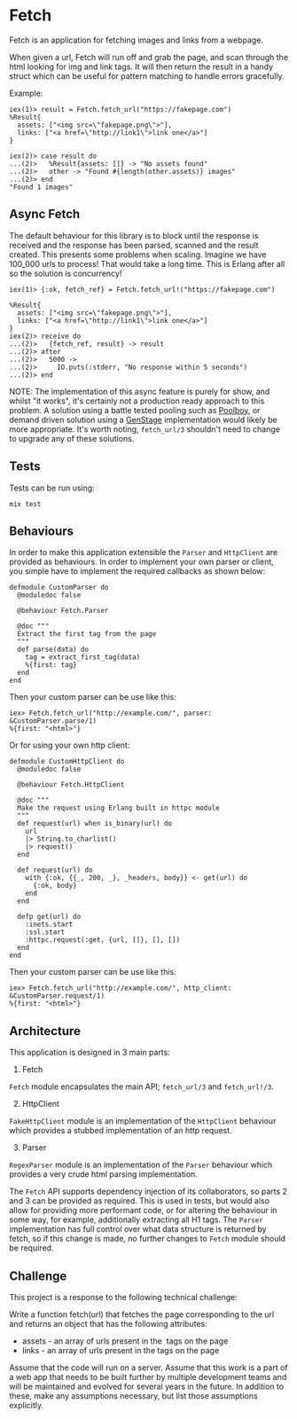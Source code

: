 # Fetch

Fetch is an application for fetching images and links from a webpage.

When given a url, Fetch will run off and grab the page, and scan through the
html looking for img and link tags. It will then return the result in a handy
struct which can be useful for pattern matching to handle errors gracefully.

Example:

```
iex(1)> result = Fetch.fetch_url("https://fakepage.com")
%Result{
  assets: ["<img src=\"fakepage.png\">"],
  links: ["<a href=\"http://link1\">link one</a>"]
}

iex(2)> case result do
...(2)>   %Result{assets: []} -> "No assets found"
...(2)>   other -> "Found #{length(other.assets)} images"
...(2)> end
"Found 1 images"
```

## Async Fetch

The default behaviour for this library is to block until the response is
received and the response has been parsed, scanned and the result created.
This presents some problems when scaling. Imagine we have 100_000 urls to
process! That would take a long time. This is Erlang after all so the solution
is concurrency!

```
iex(1)> {:ok, fetch_ref} = Fetch.fetch_url!("https://fakepage.com")

%Result{
  assets: ["<img src=\"fakepage.png\">"],
  links: ["<a href=\"http://link1\">link one</a>"]
}
iex(2)> receive do
...(2)>   {fetch_ref, result} -> result
...(2)> after
...(2)>   5000 ->
...(2)>     IO.puts(:stderr, "No response within 5 seconds")
...(2)> end
```

NOTE: The implementation of this async feature is purely for show, and whilst
"it works", it's certainly not a production ready approach to this problem. A
solution using a battle tested pooling such as
[Poolboy](https://github.com/devinus/poolboy), or demand driven solution using a
[GenStage](https://github.com/elixir-lang/gen_stage) implementation would likely
be more appropriate. It's worth noting, `fetch_url/3` shouldn't need to change
to upgrade any of these solutions.


## Tests

Tests can be run using:

```
mix test
```

## Behaviours

In order to make this application extensible the `Parser` and `HttpClient` are
provided as behaviours. In order to implement your own parser or client, you
simple have to implement the required callbacks as shown below:

```
defmodule CustomParser do
  @moduledoc false

  @behaviour Fetch.Parser

  @doc """
  Extract the first tag from the page
  """
  def parse(data) do
    tag = extract_first_tag(data)
    %{first: tag}
  end
end
```

Then your custom parser can be use like this:

```
iex> Fetch.fetch_url("http://example.com/", parser: &CustomParser.parse/1)
%{first: "<html>"}
```

Or for using your own http client:

```
defmodule CustomHttpClient do
  @moduledoc false

  @behaviour Fetch.HttpClient

  @doc """
  Make the request using Erlang built in httpc module
  """
  def request(url) when is_binary(url) do
    url
    |> String.to_charlist()
    |> request()
  end

  def request(url) do
    with {:ok, {{_, 200, _}, _headers, body}} <- get(url) do
      {:ok, body}
    end
  end

  defp get(url) do
    :inets.start
    :ssl.start
    :httpc.request(:get, {url, []}, [], [])
  end
end
```

Then your custom parser can be use like this:

```
iex> Fetch.fetch_url("http://example.com/", http_client: &CustomParser.request/1)
%{first: "<html>"}
```


## Architecture

This application is designed in 3 main parts:

1. Fetch

`Fetch` module encapsulates the main API; `fetch_url/3` and `fetch_url!/3`.

2. HttpClient

`FakeHttpClient` module is an implementation of the `HttpClient` behaviour which
provides a stubbed implementation of an http request.

3. Parser

`RegexParser` module is an implementation of the `Parser` behaviour which
provides a very crude html parsing implementation.

The `Fetch` API supports dependency injection of its collaborators, so parts 2
and 3 can be provided as required. This is used in tests, but would also allow
for providing more performant code, or for altering the behaviour in some way,
for example, additionally extracting all H1 tags. The `Parser` implementation
has full control over what data structure is returned by fetch, so if this
change is made, no further changes to `Fetch` module should be required.

## Challenge

This project is a response to the following technical challenge:

Write a function fetch(url) that fetches the page corresponding to the url and
returns an object that has the following attributes:                                     

- assets - an array of urls present in the <img> tags on the page
- links - an array of urls present in the <a> tags on the page

Assume that the code will run on a server. Assume that this work is a part of a
web app that needs to be built further by multiple development teams and will be
maintained and evolved for several years in the future. In addition to these,
make any assumptions necessary, but list those assumptions explicitly.
